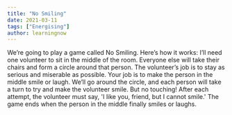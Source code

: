 ```yaml
---
title: "No Smiling"
date: 2021-03-11
tags: ["Energising"]
author: learningnow
---
```


We’re going to play a game called No Smiling. Here’s how it works: I’ll need one volunteer to sit in the middle of the room. Everyone else will take their chairs and form a circle around that person. The volunteer’s job is to stay as serious and miserable as possible. Your job is to make the person in the middle smile or laugh. We’ll go around the circle, and each person will take a turn to try and make the volunteer smile. But no touching! After each attempt, the volunteer must say, 'I like you, friend, but I cannot smile.' The game ends when the person in the middle finally smiles or laughs.
